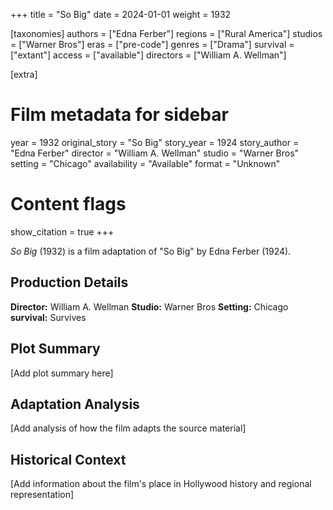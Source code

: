 +++
title = "So Big"
date = 2024-01-01
weight = 1932

[taxonomies]
authors = ["Edna Ferber"]
regions = ["Rural America"]
studios = ["Warner Bros"]
eras = ["pre-code"]
genres = ["Drama"]
survival = ["extant"]
access = ["available"]
directors = ["William A. Wellman"]

[extra]
# Film metadata for sidebar
year = 1932
original_story = "So Big"
story_year = 1924
story_author = "Edna Ferber"
director = "William A. Wellman"
studio = "Warner Bros"
setting = "Chicago"
availability = "Available"
format = "Unknown"

# Content flags
show_citation = true
+++

*So Big* (1932) is a film adaptation of "So Big" by Edna Ferber (1924).

## Production Details

**Director:** William A. Wellman
**Studio:** Warner Bros
**Setting:** Chicago
**survival:** Survives

## Plot Summary

[Add plot summary here]

## Adaptation Analysis

[Add analysis of how the film adapts the source material]

## Historical Context

[Add information about the film's place in Hollywood history and regional representation]